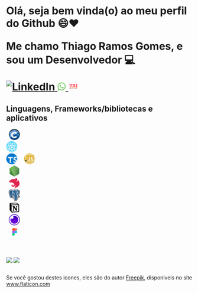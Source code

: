 

<h1> Olá, seja bem vinda(o) ao meu perfil do Github 😄❤️

Me chamo Thiago Ramos Gomes, e sou um Desenvolvedor 💻


<a  href="https://www.linkedin.com/in/johnatadavi" >
    <img alt="LinkedIn" src="https://img.shields.io/badge/-LinkedIn-0077B5?style=flat-square&logo=Linkedin&logoColor=white">
</a>


<a href="https://api.whatsapp.com/send?phone=+5533988816913">
    <img alt="Whatsapp" width="22px" src="pngs/whatsapp.png">
</a>

<a href="">
    <img alt="Whatsapp" width="30px" height="22px" src="pngs/uri.png">
</a>
</h1>

##  Linguagens, Frameworks/bibliotecas e aplicativos

<code> <img alt="C++" width="30px" src="pngs/c.png"> </code>
<code> <img alt="React" width="30px" src="pngs/react.png"> </code>
<code> <img alt="Typescript" width="30px" src="pngs/typescript.png"> </code>
<code> <img alt="Javascript" width="30px" src="pngs/javascript.png"> </code>
<code> <img alt="Nodejs" width="30px" src="pngs/node.png"> </code>
<code> <img alt="Nestjs" width="30px" src="pngs/nest.svg"> </code>
<code> <img alt="Postgres" width="30px" src="pngs/postgres.png"> </code>
<code> <img alt="Notion" width="30px" src="pngs/Notion.png"> </code>
<code> <img alt="Insomnia" width="30px" src="pngs/insomnia.svg"> </code>
<code> <img alt="Figma" width="30px" src="pngs/figma.png"> </code>

</br>
</br>

<div display="flex" aling="center">
<a href="https://github.com/ThiagoLD02">
    <img
      align="center"
      src="https://github-readme-stats.vercel.app/api/top-langs/?username=ThiagoLD02&theme=tokyonight&langs_count=6&layout=compact"
    />
</a> 
<a href="https://github.com/ThiagoLD02">
    <img
        align="center"
        height="165"
        src="https://github-readme-stats.vercel.app/api?username=ThiagoLD02&count_private=true&show_icons=true&custom_title=Github%20Status&theme=tokyonight&hide=stars,prs,issues,contribs"
    />
</a>
</div>

</br>

Se você gostou destes icones, eles são do autor <a href="https://www.freepik.com" title="Freepik">Freepik</a>, disponiveis no site <a href="https://www.flaticon.com/" title="Flaticon">www.flaticon.com</a></div>